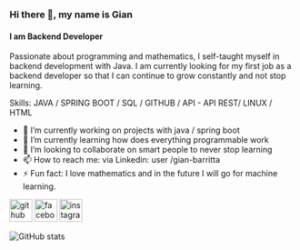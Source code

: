 ### Hi there 👋, my name is Gian
#### I am Backend Developer
Passionate about programming and mathematics, I self-taught myself in backend development with Java. I am currently looking for my first job as a backend developer so that I can continue to grow constantly and not stop learning.

Skills: JAVA / SPRING BOOT / SQL / GITHUB / API - API REST/ LINUX / HTML

- 🔭 I’m currently working on projects with java / spring boot 
- 🌱 I’m currently learning how does everything programmable work 
- 👯 I’m looking to collaborate on smart people to never stop learning 
- 📫 How to reach me: via Linkedin: user /gian-barritta 
- ⚡ Fun fact: I love mathematics and in the future I will go for machine learning. 


[<img src='https://cdn.jsdelivr.net/npm/simple-icons@3.0.1/icons/github.svg' alt='github' height='40'>](https://github.com/GianBarritta)  [<img src='https://cdn.jsdelivr.net/npm/simple-icons@3.0.1/icons/facebook.svg' alt='facebook' height='40'>](https://www.facebook.com/GianBarritta)  [<img src='https://cdn.jsdelivr.net/npm/simple-icons@3.0.1/icons/instagram.svg' alt='instagram' height='40'>](https://www.instagram.com/gianbarritta/)  

![GitHub stats](https://github-readme-stats.vercel.app/api?username=GianBarritta&show_icons=true)  

